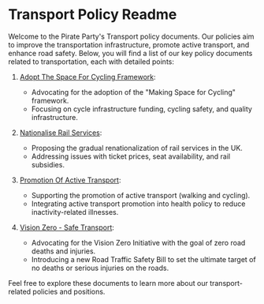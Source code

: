 # Transport Policy Readme

Welcome to the Pirate Party's Transport policy documents. Our policies aim to improve the transportation infrastructure, promote active transport, and enhance road safety. Below, you will find a list of our key policy documents related to transportation, each with detailed points:

1. [Adopt The Space For Cycling Framework](readme.md):
   - Advocating for the adoption of the "Making Space for Cycling" framework.
   - Focusing on cycle infrastructure funding, cycling safety, and quality infrastructure.

2. [Nationalise Rail Services](readme.md):
   - Proposing the gradual renationalization of rail services in the UK.
   - Addressing issues with ticket prices, seat availability, and rail subsidies.

3. [Promotion Of Active Transport](readme.md):
   - Supporting the promotion of active transport (walking and cycling).
   - Integrating active transport promotion into health policy to reduce inactivity-related illnesses.

4. [Vision Zero - Safe Transport](readme.md):
   - Advocating for the Vision Zero Initiative with the goal of zero road deaths and injuries.
   - Introducing a new Road Traffic Safety Bill to set the ultimate target of no deaths or serious injuries on the roads.

Feel free to explore these documents to learn more about our transport-related policies and positions.
